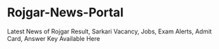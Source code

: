 # Rojgar-News-Portal
Latest News of Rojgar Result, Sarkari Vacancy, Jobs, Exam Alerts, Admit Card, Answer Key Available Here 
